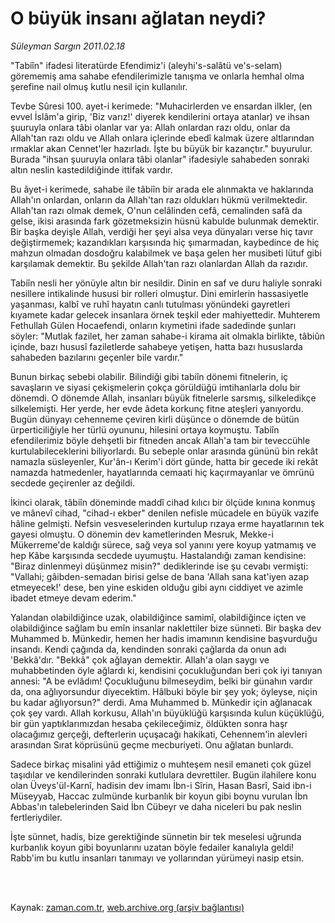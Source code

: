 # O büyük insanı ağlatan neydi?

*Süleyman Sargın 2011.02.18*

<td class="columnist-detail">
<p>"Tabiîn" ifadesi literatürde Efendimiz'i (aleyhi's-salâtü ve's-selam) görememiş ama sahabe efendilerimizle tanışma ve onlarla hemhal olma şerefine nail olmuş kutlu nesil için kullanılır.</p>
<p>
<div id="haberMetinDiv">
<p>Tevbe Sûresi 100. ayet-i kerimede: "Muhacirlerden ve ensardan ilkler, (en evvel İslâm'a girip, 'Biz varız!' diyerek kendilerini ortaya atanlar) ve ihsan şuuruyla onlara tâbi olanlar var ya: Allah onlardan razı oldu, onlar da Allah'tan razı oldu ve Allah onlara içlerinde ebedî kalmak üzere altlarından ırmaklar akan Cennet'ler hazırladı. İşte bu büyük bir kazançtır." buyurulur. Burada "ihsan şuuruyla onlara tâbi olanlar" ifadesiyle sahabeden sonraki altın neslin kastedildiğinde ittifak vardır. 
<p>Bu âyet-i kerimede, sahabe ile tâbiîn bir arada ele alınmakta ve haklarında Allah'ın onlardan, onların da Allah'tan razı oldukları hükmü verilmektedir. Allah'tan razı olmak demek, O'nun celâlinden cefâ, cemalinden safâ da gelse, ikisi arasında fark gözetmeksizin hüsnü kabulde bulunmak demektir. Bir başka deyişle Allah, verdiği her şeyi alsa veya dünyaları verse hiç tavır değiştirmemek; kazandıkları karşısında hiç şımarmadan, kaybedince de hiç mahzun olmadan dosdoğru kalabilmek ve başa gelen her musibeti lütuf gibi karşılamak demektir. Bu şekilde Allah'tan razı olanlardan Allah da razıdır.
<p>Tabiîn nesli her yönüyle altın bir nesildir. Dinin en saf ve duru haliyle sonraki nesillere intikalinde hususi bir rolleri olmuştur. Dini emirlerin hassasiyetle yaşanması, kalbî ve ruhî hayatın canlı tutulması yönündeki gayretleri kıyamete kadar gelecek insanlara örnek teşkil eder mahiyettedir. Muhterem Fethullah Gülen Hocaefendi, onların kıymetini ifade sadedinde şunları söyler: "Mutlak fazilet, her zaman sahabe-i kirama ait olmakla birlikte, tâbiûn içinde, bazı hususî faziletlerde sahabeye yetişen, hatta bazı hususlarda sahabeden bazılarını geçenler bile vardır." 
<p>Bunun birkaç sebebi olabilir. Bilindiği gibi tabiîn dönemi fitnelerin, iç savaşların ve siyasi çekişmelerin çokça görüldüğü imtihanlarla dolu bir dönemdi. O dönemde Allah, insanları büyük fitnelerle sarsmış, silkeledikçe silkelemişti. Her yerde, her evde âdeta korkunç fitne ateşleri yanıyordu. Bugün dünyayı cehenneme çeviren kirli düşünce o dönemde de bütün ürperticiliğiyle her türlü oyununu, hilesini ortaya koymuştu. Tabiîn efendilerimiz böyle dehşetli bir fitneden ancak Allah'a tam bir teveccühle kurtulabileceklerini biliyorlardı. Bu sebeple onlar arasında gününü bin rekât namazla süsleyenler, Kur'ân-ı Kerim'i dört günde, hatta bir gecede iki rekât namazda hatmedenler, hayatlarında cemaati hiç kaçırmayanlar ve ömrünü secdede geçirenler az değildi.
<p>İkinci olarak, tâbiîn döneminde maddî cihad kılıcı bir ölçüde kınına konmuş ve mânevî cihad, "cihad-ı ekber" denilen nefisle mücadele en büyük vazife hâline gelmişti. Nefsin vesveselerinden kurtulup rızaya erme hayatlarının tek gayesi olmuştu. O dönemin dev kametlerinden Mesruk, Mekke-i Mükerreme'de kaldığı sürece, sağ veya sol yanını yere koyup yatmamış ve hep Kâbe karşısında secdede uyumuştu. Hastalandığı zaman kendisine: "Biraz dinlenmeyi düşünmez misin?" dediklerinde ise şu cevabı vermişti: "Vallahi; gâibden-semadan birisi gelse de bana 'Allah sana kat'iyen azap etmeyecek!' dese, ben yine eskiden olduğu gibi aynı ciddiyet ve azimle ibadet etmeye devam ederim."
<p>Yalandan olabildiğince uzak, olabildiğince samimî, olabildiğince içten ve olabildiğince sağlam bu emîn insanlar naklettiler bize sünneti. Bir başka dev Muhammed b. Münkedir, hemen her hadis imamının kendisine başvurduğu insandı. Kendi çağında da, kendinden sonraki çağlarda da onun adı 'Bekkâ'dır. "Bekkâ" çok ağlayan demektir. Allah'a olan saygı ve muhabbetinden öyle ağlardı ki, kendisini çocukluğundan beri çok iyi tanıyan annesi: "A be evlâdım! Çocukluğunu bilmeseydim, belki bir günahın vardır da, ona ağlıyorsundur diyecektim. Hâlbuki böyle bir şey yok; öyleyse, niçin bu kadar ağlıyorsun?" derdi. Ama Muhammed b. Münkedir için ağlanacak çok şey vardı. Allah korkusu, Allah'ın büyüklüğü karşısında kulun küçüklüğü, bir gün yaptıklarımızdan hesaba çekileceğimiz, öldükten sonra haşr olacağımız gerçeği, defterlerin uçuşacağı hakikati, Cehennem'in alevleri arasından Sırat köprüsünü geçme mecburiyeti. Onu ağlatan bunlardı.
<p>Sadece birkaç misalini yâd ettiğimiz o muhteşem nesil emaneti çok güzel taşıdılar ve kendilerinden sonraki kutlulara devrettiler. Bugün ilahilere konu olan Üveys'ül-Karnî, hadisin dev imamı İbn-i Sîrin, Hasan Basrî, Said ibn-i Müseyyab, Haccac zulmünde kurbanlık bir koyun gibi boynu vurulan İbn Abbas'ın talebelerinden Said İbn Cübeyr ve daha niceleri bu pak neslin fertleriydiler.
<p>İşte sünnet, hadis, bize gerektiğinde sünnetin bir tek meselesi uğrunda kurbanlık koyun gibi boyunlarını uzatan böyle fedailer kanalıyla geldi! Rabb'im bu kutlu insanları tanımayı ve yollarından yürümeyi nasip etsin.</p></p></p></p></p></p></p></p></div>
</p>


<p><br>
		 </br></p></td>

Kaynak: [zaman.com.tr](http://zaman.com.tr/yazar.do?yazino=1094822), [web.archive.org (arşiv bağlantısı)](http://web.archive.org/web/20110319235914/http://zaman.com.tr:80/yazar.do?yazino=1094822)
